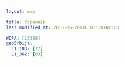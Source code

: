 ```yaml
---
layout: map

title: Kopaonik
last_modified_at: 2018-05-20T16:01:50+02:00

WDPA: [15598]
geoSrbija:
  L1_183: [77]
  L1_362: [83]
---
```

